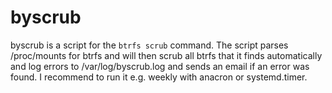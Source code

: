 byscrub
=======
byscrub is a script for the `btrfs scrub` command. The script parses /proc/mounts for btrfs and will then
scrub all btrfs that it finds automatically and log errors to /var/log/byscrub.log and sends an email if an
error was found.
I recommend to run it e.g. weekly with anacron or systemd.timer.
